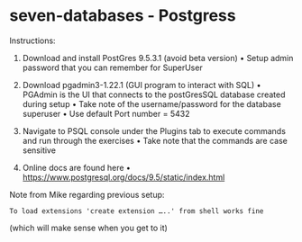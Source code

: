 # seven-databases - Postgress

Instructions:
1. Download and install PostGres 9.5.3.1 (avoid beta version)
    •	Setup admin password that you can remember for SuperUser

2. Download pgadmin3-1.22.1 (GUI program to interact with SQL)
    •	PGAdmin is the UI that connects to the postGresSQL database created during setup
    •	Take note of the username/password for the database superuser
    •	Use default Port number = 5432

3.  Navigate to PSQL console under the Plugins tab to execute commands and run through the exercises
    •	Take note that the commands are case sensitive

4.  Online docs are found here
    •	https://www.postgresql.org/docs/9.5/static/index.html

Note from Mike regarding previous setup:

    To load extensions 'create extension …..' from shell works fine

(which will make sense when you get to it)

